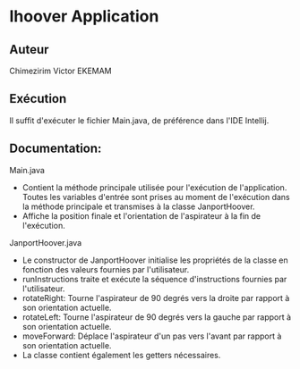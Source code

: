 # Ihoover Application

## Auteur

Chimezirim Victor EKEMAM


## Exécution
Il suffit d'exécuter le fichier Main.java, de préférence dans l'IDE Intellij.

## Documentation:

Main.java
- Contient la méthode principale utilisée pour l'exécution de l'application. Toutes les variables d'entrée sont prises au moment de l'exécution dans la méthode principale et transmises à la classe JanportHoover.
- Affiche la position finale et l'orientation de l'aspirateur à la fin de l'exécution.

JanportHoover.java
- Le constructor de JanportHoover initialise les propriétés de la classe en fonction des valeurs fournies par l'utilisateur.
- runInstructions traite et exécute la séquence d'instructions fournies par l'utilisateur.
- rotateRight: Tourne l'aspirateur de 90 degrés vers la droite par rapport à son orientation actuelle.
- rotateLeft: Tourne l'aspirateur de 90 degrés vers la gauche par rapport à son orientation actuelle.
- moveForward: Déplace l'aspirateur d'un pas vers l'avant par rapport à son orientation actuelle.
- La classe contient également les getters nécessaires.